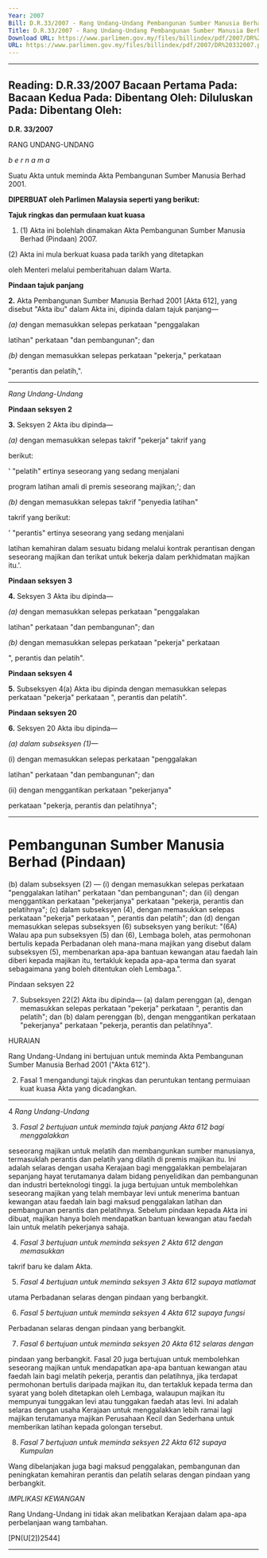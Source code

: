 ```yaml
---
Year: 2007
Bill: D.R.33/2007 - Rang Undang-Undang Pembangunan Sumber Manusia Berhad (Pindaan) 2007 (Lulus)
Title: D.R.33/2007 - Rang Undang-Undang Pembangunan Sumber Manusia Berhad (Pindaan) 2007 (Lulus)
Download URL: https://www.parlimen.gov.my/files/billindex/pdf/2007/DR%20332007.pdf
URL: https://www.parlimen.gov.my/files/billindex/pdf/2007/DR%20332007.pdf
---
```

---
Reading:
D.R.33/2007
Bacaan Pertama Pada:
Bacaan Kedua Pada:
Dibentang Oleh:
Diluluskan Pada:
Dibentang Oleh:
---

**D.R. 33/2007**

RANG UNDANG-UNDANG

_b e r n a m a_

Suatu Akta untuk meminda Akta Pembangunan Sumber Manusia
Berhad 2001.

**DIPERBUAT oleh Parlimen Malaysia seperti yang berikut:**

**Tajuk ringkas dan permulaan kuat kuasa**

1. (1) Akta ini bolehlah dinamakan Akta Pembangunan Sumber
Manusia Berhad (Pindaan) 2007.

(2) Akta ini mula berkuat kuasa pada tarikh yang ditetapkan

oleh Menteri melalui pemberitahuan dalam Warta.

**Pindaan tajuk panjang**

**2.** Akta Pembangunan Sumber Manusia Berhad 2001 [Akta 612],
yang disebut "Akta ibu" dalam Akta ini, dipinda dalam tajuk
panjang—

_(a)_ dengan memasukkan selepas perkataan "penggalakan

latihan" perkataan "dan pembangunan"; dan

_(b)_ dengan memasukkan selepas perkataan "pekerja," perkataan

"perantis dan pelatih,".


-----

_Rang Undang-Undang_

**Pindaan seksyen 2**

**3.** Seksyen 2 Akta ibu dipinda—

_(a)_ dengan memasukkan selepas takrif "pekerja" takrif yang

berikut:

' "pelatih" ertinya seseorang yang sedang menjalani

program latihan amali di premis seseorang majikan;';
dan

_(b)_ dengan memasukkan selepas takrif "penyedia latihan"

takrif yang berikut:

' "perantis" ertinya seseorang yang sedang menjalani

latihan kemahiran dalam sesuatu bidang melalui kontrak
perantisan dengan seseorang majikan dan terikat untuk
bekerja dalam perkhidmatan majikan itu.'.

**Pindaan seksyen 3**

**4.** Seksyen 3 Akta ibu dipinda—

_(a)_ dengan memasukkan selepas perkataan "penggalakan

latihan" perkataan "dan pembangunan"; dan

_(b)_ dengan memasukkan selepas perkataan "pekerja" perkataan

", perantis dan pelatih".

**Pindaan seksyen 4**

**5.** Subseksyen 4(a) Akta ibu dipinda dengan memasukkan selepas
perkataan "pekerja" perkataan ", perantis dan pelatih".

**Pindaan seksyen 20**

**6.** Seksyen 20 Akta ibu dipinda—

_(a) dalam subseksyen (1)—_

(i) dengan memasukkan selepas perkataan "penggalakan

latihan" perkataan "dan pembangunan"; dan

(ii) dengan menggantikan perkataan "pekerjanya"

perkataan "pekerja, perantis dan pelatihnya";


-----

# Pembangunan Sumber Manusia Berhad (Pindaan)
 (b) dalam subseksyen (2) —
 (i) dengan memasukkan selepas perkataan "penggalakan
 latihan" perkataan "dan pembangunan"; dan
 (ii) dengan menggantikan perkataan "pekerjanya"
 perkataan "pekerja, perantis dan pelatihnya";
 (c) dalam subseksyen (4), dengan memasukkan selepas
 perkataan "pekerja" perkataan ", perantis dan pelatih"; dan
 (d) dengan memasukkan selepas subseksyen (6) subseksyen
 yang berikut:
 "(6A) Walau apa pun subseksyen (5) dan (6),
 Lembaga boleh, atas permohonan bertulis kepada Perbadanan oleh mana-mana majikan yang disebut dalam subseksyen (5), membenarkan apa-apa bantuan kewangan atau faedah lain diberi kepada majikan itu, tertakluk kepada apa-apa terma dan syarat sebagaimana yang boleh ditentukan oleh Lembaga.".

 Pindaan seksyen 22

 7.  Subseksyen 22(2) Akta ibu dipinda—
 (a) dalam perenggan (a), dengan memasukkan selepas perkataan
 "pekerja" perkataan ", perantis dan pelatih"; dan
 (b) dalam perenggan (b), dengan menggantikan perkataan
 "pekerjanya"  perkataan  "pekerja,  perantis  dan pelatihnya".

HURAIAN

Rang Undang-Undang ini bertujuan untuk meminda Akta Pembangunan Sumber
Manusia Berhad 2001 ("Akta 612").

2.  Fasal 1 mengandungi tajuk ringkas dan peruntukan tentang permuiaan
kuat kuasa Akta yang dicadangkan.


-----

4 _Rang Undang-Undang_

3. _Fasal 2 bertujuan untuk meminda tajuk panjang Akta 612 bagi menggalakkan_

seseorang majikan untuk melatih dan membangunkan sumber manusianya,
termasuklah perantis dan pelatih yang dilatih di premis majikan itu. Ini adalah
selaras dengan usaha Kerajaan bagi menggalakkan pembelajaran sepanjang
hayat terutamanya dalam bidang penyelidikan dan pembangunan dan industri
berteknologi tinggi. la juga bertujuan untuk membolehkan seseorang majikan
yang telah membayar levi untuk menerima bantuan kewangan atau faedah lain
bagi maksud penggalakan latihan dan pembangunan perantis dan pelatihnya.
Sebelum pindaan kepada Akta ini dibuat, majikan hanya boleh mendapatkan
bantuan kewangan atau faedah lain untuk melatih pekerjanya sahaja.

4. _Fasal 3 bertujuan untuk meminda seksyen 2 Akta 612 dengan memasukkan_

takrif baru ke dalam Akta.

5. _Fasal 4 bertujuan untuk meminda seksyen 3 Akta 612 supaya matlamat_

utama Perbadanan selaras dengan pindaan yang berbangkit.

6. _Fasal 5 bertujuan untuk meminda seksyen 4 Akta 612 supaya fungsi_

Perbadanan selaras dengan pindaan yang berbangkit.

7. _Fasal 6 bertujuan untuk meminda seksyen 20 Akta 612 selaras dengan_

pindaan yang berbangkit. Fasal 20 juga bertujuan untuk membolehkan seseorang
majikan untuk mendapatkan apa-apa bantuan kewangan atau faedah lain bagi
melatih pekerja, perantis dan pelatihnya, jika terdapat permohonan bertulis
daripada majikan itu, dan tertakluk kepada terma dan syarat yang boleh
ditetapkan oleh Lembaga, walaupun majikan itu mempunyai tunggakan levi
atau tunggakan faedah atas levi. Ini adalah selaras dengan usaha Kerajaan
untuk menggalakkan lebih ramai lagi majikan terutamanya majikan Perusahaan
Kecil dan Sederhana untuk memberikan latihan kepada golongan tersebut.

8. _Fasal 7 bertujuan untuk meminda seksyen 22 Akta 612 supaya Kumpulan_

Wang dibelanjakan juga bagi maksud penggalakan, pembangunan dan peningkatan
kemahiran perantis dan pelatih selaras dengan pindaan yang berbangkit.

_IMPLIKASl KEWANGAN_

Rang Undang-Undang ini tidak akan melibatkan Kerajaan dalam apa-apa
perbelanjaan wang tambahan.

[PN(U[2])2544]


-----

